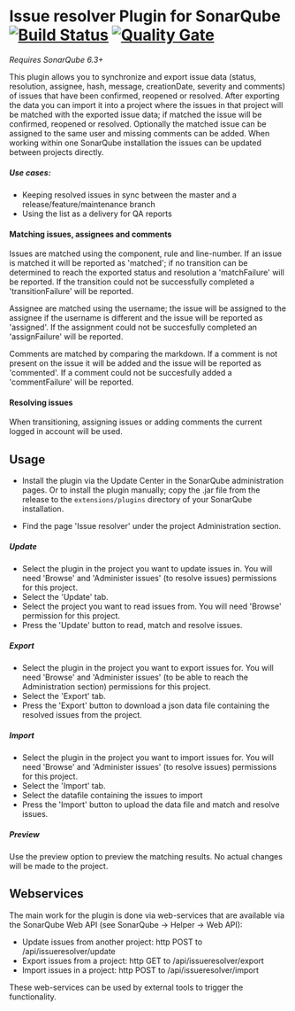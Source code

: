 # Issue resolver Plugin for SonarQube [![Build Status](https://travis-ci.org/willemsrb/sonar-issueresolver-plugin.svg?branch=master)](https://travis-ci.org/willemsrb/sonar-issueresolver-plugin) [![Quality Gate](https://sonarqube.com/api/badges/gate?key=nl.future-edge.sonarqube.plugins:sonar-issueresolver-plugin)](https://sonarqube.com/dashboard/index?id=nl.future-edge.sonarqube.plugins%3Asonar-issueresolver-plugin)
*Requires SonarQube 6.3+*

This plugin allows you to synchronize and export issue data (status, resolution, assignee, hash, message, creationDate, severity and comments) of issues that have been confirmed, reopened or resolved. After exporting the data you can import it into a project where the issues in that project will be matched with the exported issue data; if matched the issue will be confirmed, reopened or resolved. Optionally the matched issue can be assigned to the same user and missing comments can be added.
When working within one SonarQube installation the issues can be updated between projects directly.

##### Use cases:
- Keeping resolved issues in sync between the master and a release/feature/maintenance branch
- Using the list as a delivery for QA reports

#### Matching issues, assignees and comments
Issues are matched using the component, rule and line-number.
If an issue is  matched it will be reported as 'matched'; if no transition can be determined to reach the exported status and resolution a 'matchFailure' will be reported. If the transition could not be successfully completed a 'transitionFailure' will be reported.

Assignee are matched using the username; the issue will be assigned to the assignee if the username is different and the issue will be reported as 'assigned'. If the assignment could not be succesfully completed an 'assignFailure' will be reported.

Comments are matched by comparing the markdown. If a comment is not present on the issue it will be added and the issue will be reported as 'commented'. If a comment could not be succesfully added a 'commentFailure' will be reported.

#### Resolving issues
When transitioning, assigning issues or adding comments the current logged in account will be used.

## Usage
- Install the plugin via the Update Center in the SonarQube administration pages. Or to install the plugin manually; copy the .jar file from the release to the `extensions/plugins` directory of your SonarQube installation.

- Find the page 'Issue resolver' under the project Administration section.

##### Update
- Select the plugin in the project you want to update issues in. You will need 'Browse' and 'Administer issues' (to resolve issues) permissions for this project.
- Select the 'Update' tab.
- Select the project you want to read issues from. You will need 'Browse' permission for this project.
- Press the 'Update' button to read, match and resolve issues.

##### Export
- Select the plugin in the project you want to export issues for. You will need 'Browse' and 'Administer issues' (to be able to reach the Administration section) permissions for this project.
- Select the 'Export' tab.
- Press the 'Export' button to download a json data file containing the resolved issues from the project.

##### Import
- Select the plugin in the project you want to import issues for. You will need 'Browse' and 'Administer issues' (to resolve issues) permissions for this project.
- Select the 'Import' tab.
- Select the datafile containing the issues to import
- Press the 'Import' button to upload the data file and match and resolve issues.

##### Preview
Use the preview option to preview the matching results. No actual changes will be made to the project.

## Webservices
The main work for the plugin is done via web-services that are available via the SonarQube Web API (see SonarQube -> Helper -> Web API):

- Update issues from another project: http POST to /api/issueresolver/update
- Export issues from a project: http GET to /api/issueresolver/export
- Import issues in a project: http POST to /api/issueresolver/import

These web-services can be used by external tools to trigger the functionality.